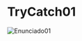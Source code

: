 # TryCatch01

![Enunciado01](https://user-images.githubusercontent.com/80656730/183130599-47661d4b-1f10-462b-bf75-707a20236e89.png)
